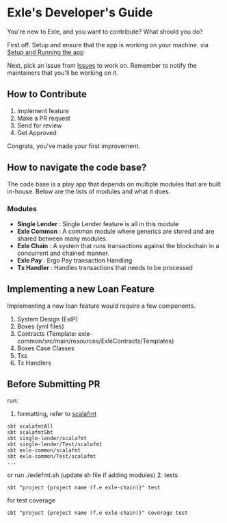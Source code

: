 # Exle's Developer's Guide

You're new to Exle, and you want to contribute? What should you do?

First off. Setup and ensure that the app is working on your machine. via [Setup and Running the app](../../README.md/#running-this-app)

Next, pick an issue from [Issues](https://github.com/Ergo-Lend/exle-dot/issues) to work on. Remember to notify the maintainers that you'll be working on it. 

## How to Contribute
1. Implement feature
2. Make a PR request
3. Send for review
4. Get Approved

Congrats, you've made your first improvement.

## How to navigate the code base?
The code base is a play app that depends on multiple modules that are built in-house. Below are the lists of modules and what it does.

### Modules
- **Single Lender**
: Single Lender feature is all in this module
- **Exle Common**
: A common module where generics are stored and are shared between many modules.
- **Exle Chain**
: A system that runs transactions against the blockchain in a concurrent and chained manner.
- **Exle Pay**
: Ergo Pay transaction Handling
- **Tx Handler**
: Handles transactions that needs to be processed

## Implementing a new Loan Feature
Implementing a new loan feature would require a few components.
1. System Design (ExIP)
2. Boxes (yml files)
3. Contracts (Template: exle-common/src/main/resources/ExleContracts/Templates)
4. Boxes Case Classes 
4. Txs
5. Tx Handlers


## Before Submitting PR
run:
1. formatting, refer to [scalafmt](https://scalameta.org/scalafmt/docs/installation.html#task-keys)
```shell
sbt scalafmtAll
sbt scalafmtSbt
sbt single-lender/scalafmt
sbt single-lender/Test/scalafmt
sbt exle-common/scalafmt
sbt exle-common/Test/scalafmt
...
```
or run ./exlefmt.sh (update sh file if adding modules)
2. tests
```shell
sbt "project {project name (f.e exle-chain)}" test
```
for test coverage 
```shell
sbt "project {project name (f.e exle-chain)}" coverage test
```